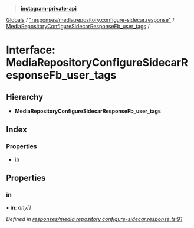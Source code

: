 > **[instagram-private-api](../README.md)**

[Globals](../globals.md) / ["responses/media.repository.configure-sidecar.response"](../modules/_responses_media_repository_configure_sidecar_response_.md) / [MediaRepositoryConfigureSidecarResponseFb_user_tags](_responses_media_repository_configure_sidecar_response_.mediarepositoryconfiguresidecarresponsefb_user_tags.md) /

# Interface: MediaRepositoryConfigureSidecarResponseFb_user_tags

## Hierarchy

* **MediaRepositoryConfigureSidecarResponseFb_user_tags**

## Index

### Properties

* [in](_responses_media_repository_configure_sidecar_response_.mediarepositoryconfiguresidecarresponsefb_user_tags.md#in)

## Properties

###  in

• **in**: *any[]*

*Defined in [responses/media.repository.configure-sidecar.response.ts:91](https://github.com/Nerixyz/instagram-private-api/blob/e5037ee/src/responses/media.repository.configure-sidecar.response.ts#L91)*
